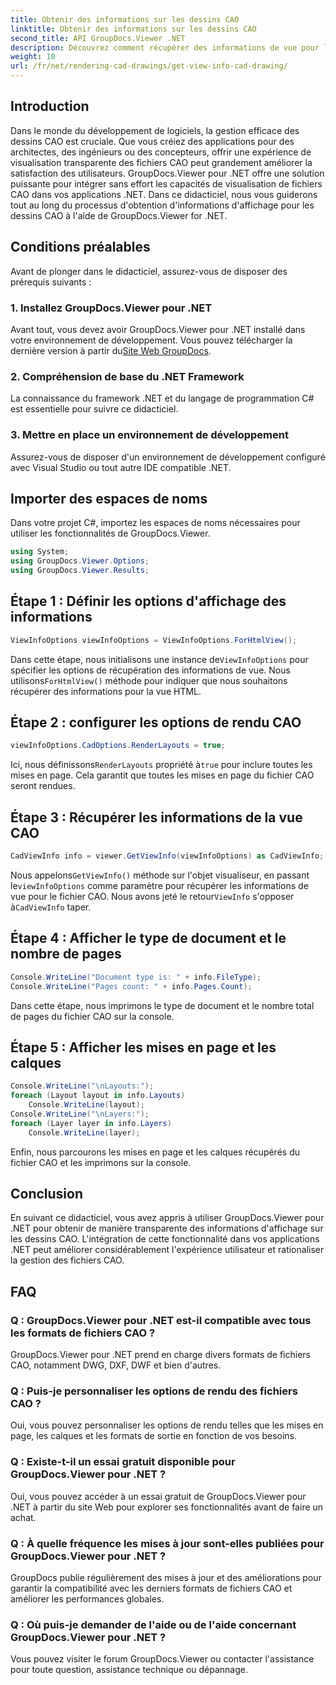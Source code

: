 ```yaml
---
title: Obtenir des informations sur les dessins CAO
linktitle: Obtenir des informations sur les dessins CAO
second_title: API GroupDocs.Viewer .NET
description: Découvrez comment récupérer des informations de vue pour les dessins CAO à l'aide de GroupDocs.Viewer for .NET. Améliorez vos applications .NET avec une gestion transparente des fichiers CAO.
weight: 10
url: /fr/net/rendering-cad-drawings/get-view-info-cad-drawing/
---
```

## Introduction
Dans le monde du développement de logiciels, la gestion efficace des dessins CAO est cruciale. Que vous créiez des applications pour des architectes, des ingénieurs ou des concepteurs, offrir une expérience de visualisation transparente des fichiers CAO peut grandement améliorer la satisfaction des utilisateurs. GroupDocs.Viewer pour .NET offre une solution puissante pour intégrer sans effort les capacités de visualisation de fichiers CAO dans vos applications .NET. Dans ce didacticiel, nous vous guiderons tout au long du processus d'obtention d'informations d'affichage pour les dessins CAO à l'aide de GroupDocs.Viewer for .NET.
## Conditions préalables
Avant de plonger dans le didacticiel, assurez-vous de disposer des prérequis suivants :
### 1. Installez GroupDocs.Viewer pour .NET
 Avant tout, vous devez avoir GroupDocs.Viewer pour .NET installé dans votre environnement de développement. Vous pouvez télécharger la dernière version à partir du[Site Web GroupDocs](https://releases.groupdocs.com/viewer/net/).
### 2. Compréhension de base du .NET Framework
La connaissance du framework .NET et du langage de programmation C# est essentielle pour suivre ce didacticiel.
### 3. Mettre en place un environnement de développement
Assurez-vous de disposer d'un environnement de développement configuré avec Visual Studio ou tout autre IDE compatible .NET.

## Importer des espaces de noms
Dans votre projet C#, importez les espaces de noms nécessaires pour utiliser les fonctionnalités de GroupDocs.Viewer.

```csharp
using System;
using GroupDocs.Viewer.Options;
using GroupDocs.Viewer.Results;
```

## Étape 1 : Définir les options d'affichage des informations
```csharp
ViewInfoOptions viewInfoOptions = ViewInfoOptions.ForHtmlView();
```
 Dans cette étape, nous initialisons une instance de`ViewInfoOptions` pour spécifier les options de récupération des informations de vue. Nous utilisons`ForHtmlView()` méthode pour indiquer que nous souhaitons récupérer des informations pour la vue HTML.
## Étape 2 : configurer les options de rendu CAO
```csharp
viewInfoOptions.CadOptions.RenderLayouts = true;
```
 Ici, nous définissons`RenderLayouts` propriété à`true` pour inclure toutes les mises en page. Cela garantit que toutes les mises en page du fichier CAO seront rendues.
## Étape 3 : Récupérer les informations de la vue CAO
```csharp
CadViewInfo info = viewer.GetViewInfo(viewInfoOptions) as CadViewInfo;
```
 Nous appelons`GetViewInfo()` méthode sur l'objet visualiseur, en passant le`viewInfoOptions` comme paramètre pour récupérer les informations de vue pour le fichier CAO. Nous avons jeté le retour`ViewInfo` s'opposer à`CadViewInfo` taper.
## Étape 4 : Afficher le type de document et le nombre de pages
```csharp
Console.WriteLine("Document type is: " + info.FileType);
Console.WriteLine("Pages count: " + info.Pages.Count);
```
Dans cette étape, nous imprimons le type de document et le nombre total de pages du fichier CAO sur la console.
## Étape 5 : Afficher les mises en page et les calques
```csharp
Console.WriteLine("\nLayouts:");
foreach (Layout layout in info.Layouts)
    Console.WriteLine(layout);
Console.WriteLine("\nLayers:");
foreach (Layer layer in info.Layers)
    Console.WriteLine(layer);
```
Enfin, nous parcourons les mises en page et les calques récupérés du fichier CAO et les imprimons sur la console.

## Conclusion
En suivant ce didacticiel, vous avez appris à utiliser GroupDocs.Viewer pour .NET pour obtenir de manière transparente des informations d'affichage sur les dessins CAO. L'intégration de cette fonctionnalité dans vos applications .NET peut améliorer considérablement l'expérience utilisateur et rationaliser la gestion des fichiers CAO.
## FAQ
### Q : GroupDocs.Viewer pour .NET est-il compatible avec tous les formats de fichiers CAO ?
GroupDocs.Viewer pour .NET prend en charge divers formats de fichiers CAO, notamment DWG, DXF, DWF et bien d'autres.
### Q : Puis-je personnaliser les options de rendu des fichiers CAO ?
Oui, vous pouvez personnaliser les options de rendu telles que les mises en page, les calques et les formats de sortie en fonction de vos besoins.
### Q : Existe-t-il un essai gratuit disponible pour GroupDocs.Viewer pour .NET ?
Oui, vous pouvez accéder à un essai gratuit de GroupDocs.Viewer pour .NET à partir du site Web pour explorer ses fonctionnalités avant de faire un achat.
### Q : À quelle fréquence les mises à jour sont-elles publiées pour GroupDocs.Viewer pour .NET ?
GroupDocs publie régulièrement des mises à jour et des améliorations pour garantir la compatibilité avec les derniers formats de fichiers CAO et améliorer les performances globales.
### Q : Où puis-je demander de l'aide ou de l'aide concernant GroupDocs.Viewer pour .NET ?
Vous pouvez visiter le forum GroupDocs.Viewer ou contacter l'assistance pour toute question, assistance technique ou dépannage.